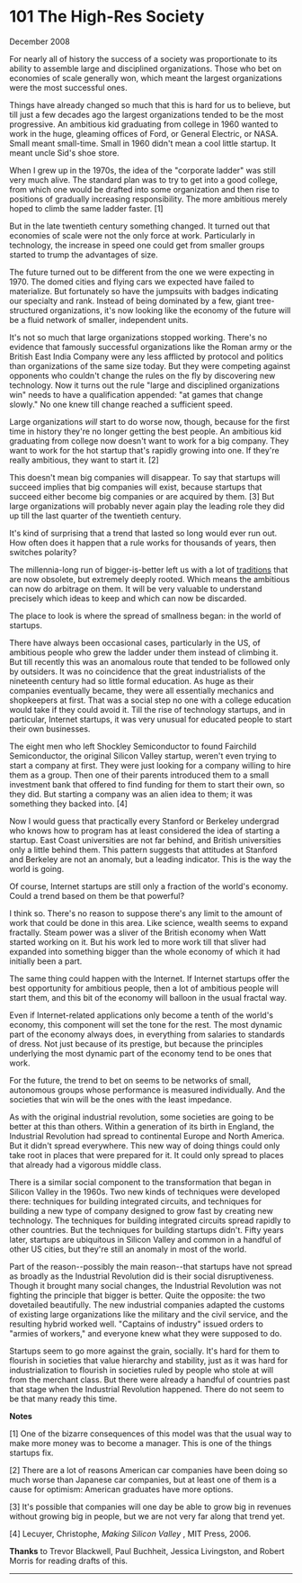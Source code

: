 # 101 The High-Res Society


  
 
  
 December 2008   
  
 For nearly all of history the success of a society was proportionate to its ability to assemble large and disciplined organizations. Those who bet on economies of scale generally won, which meant the largest organizations were the most successful ones.   
  
 Things have already changed so much that this is hard for us to believe, but till just a few decades ago the largest organizations tended to be the most progressive. An ambitious kid graduating from college in 1960 wanted to work in the huge, gleaming offices of Ford, or General Electric, or NASA. Small meant small-time. Small in 1960 didn't mean a cool little startup. It meant uncle Sid's shoe store.   
  
 When I grew up in the 1970s, the idea of the "corporate ladder" was still very much alive. The standard plan was to try to get into a good college, from which one would be drafted into some organization and then rise to positions of gradually increasing responsibility. The more ambitious merely hoped to climb the same ladder faster. [1]   
  
 But in the late twentieth century something changed. It turned out that economies of scale were not the only force at work. Particularly in technology, the increase in speed one could get from smaller groups started to trump the advantages of size.   
  
 The future turned out to be different from the one we were expecting in 1970. The domed cities and flying cars we expected have failed to materialize. But fortunately so have the jumpsuits with badges indicating our specialty and rank. Instead of being dominated by a few, giant tree-structured organizations, it's now looking like the economy of the future will be a fluid network of smaller, independent units.   
  
 It's not so much that large organizations stopped working. There's no evidence that famously successful organizations like the Roman army or the British East India Company were any less afflicted by protocol and politics than organizations of the same size today. But they were competing against opponents who couldn't change the rules on the fly by discovering new technology. Now it turns out the rule "large and disciplined organizations win" needs to have a qualification appended: "at games that change slowly." No one knew till change reached a sufficient speed.   
  
 Large organizations _will_ start to do worse now, though, because for the first time in history they're no longer getting the best people. An ambitious kid graduating from college now doesn't want to work for a big company. They want to work for the hot startup that's rapidly growing into one. If they're really ambitious, they want to start it. [2]   
  
 This doesn't mean big companies will disappear. To say that startups will succeed implies that big companies will exist, because startups that succeed either become big companies or are acquired by them. [3] But large organizations will probably never again play the leading role they did up till the last quarter of the twentieth century.   
  
 It's kind of surprising that a trend that lasted so long would ever run out. How often does it happen that a rule works for thousands of years, then switches polarity?   
  
 The millennia-long run of bigger-is-better left us with a lot of [traditions](credentials.html) that are now obsolete, but extremely deeply rooted. Which means the ambitious can now do arbitrage on them. It will be very valuable to understand precisely which ideas to keep and which can now be discarded.   
  
 The place to look is where the spread of smallness began: in the world of startups.   
  
 There have always been occasional cases, particularly in the US, of ambitious people who grew the ladder under them instead of climbing it. But till recently this was an anomalous route that tended to be followed only by outsiders. It was no coincidence that the great industrialists of the nineteenth century had so little formal education. As huge as their companies eventually became, they were all essentially mechanics and shopkeepers at first. That was a social step no one with a college education would take if they could avoid it. Till the rise of technology startups, and in particular, Internet startups, it was very unusual for educated people to start their own businesses.   
  
 The eight men who left Shockley Semiconductor to found Fairchild Semiconductor, the original Silicon Valley startup, weren't even trying to start a company at first. They were just looking for a company willing to hire them as a group. Then one of their parents introduced them to a small investment bank that offered to find funding for them to start their own, so they did. But starting a company was an alien idea to them; it was something they backed into. [4]   
  
 Now I would guess that practically every Stanford or Berkeley undergrad who knows how to program has at least considered the idea of starting a startup. East Coast universities are not far behind, and British universities only a little behind them. This pattern suggests that attitudes at Stanford and Berkeley are not an anomaly, but a leading indicator. This is the way the world is going.   
  
 Of course, Internet startups are still only a fraction of the world's economy. Could a trend based on them be that powerful?   
  
 I think so. There's no reason to suppose there's any limit to the amount of work that could be done in this area. Like science, wealth seems to expand fractally. Steam power was a sliver of the British economy when Watt started working on it. But his work led to more work till that sliver had expanded into something bigger than the whole economy of which it had initially been a part.   
  
 The same thing could happen with the Internet. If Internet startups offer the best opportunity for ambitious people, then a lot of ambitious people will start them, and this bit of the economy will balloon in the usual fractal way.   
  
 Even if Internet-related applications only become a tenth of the world's economy, this component will set the tone for the rest. The most dynamic part of the economy always does, in everything from salaries to standards of dress. Not just because of its prestige, but because the principles underlying the most dynamic part of the economy tend to be ones that work.   
  
 For the future, the trend to bet on seems to be networks of small, autonomous groups whose performance is measured individually. And the societies that win will be the ones with the least impedance.   
  
 As with the original industrial revolution, some societies are going to be better at this than others. Within a generation of its birth in England, the Industrial Revolution had spread to continental Europe and North America. But it didn't spread everywhere. This new way of doing things could only take root in places that were prepared for it. It could only spread to places that already had a vigorous middle class.   
  
 There is a similar social component to the transformation that began in Silicon Valley in the 1960s. Two new kinds of techniques were developed there: techniques for building integrated circuits, and techniques for building a new type of company designed to grow fast by creating new technology. The techniques for building integrated circuits spread rapidly to other countries. But the techniques for building startups didn't. Fifty years later, startups are ubiquitous in Silicon Valley and common in a handful of other US cities, but they're still an anomaly in most of the world.   
  
 Part of the reason--possibly the main reason--that startups have not spread as broadly as the Industrial Revolution did is their social disruptiveness. Though it brought many social changes, the Industrial Revolution was not fighting the principle that bigger is better. Quite the opposite: the two dovetailed beautifully. The new industrial companies adapted the customs of existing large organizations like the military and the civil service, and the resulting hybrid worked well. "Captains of industry" issued orders to "armies of workers," and everyone knew what they were supposed to do.   
  
 Startups seem to go more against the grain, socially. It's hard for them to flourish in societies that value hierarchy and stability, just as it was hard for industrialization to flourish in societies ruled by people who stole at will from the merchant class. But there were already a handful of countries past that stage when the Industrial Revolution happened. There do not seem to be that many ready this time.   
  
 
  
 
  
 
  
 
  
 
  
 
  
 **Notes**   
  
 [1] One of the bizarre consequences of this model was that the usual way to make more money was to become a manager. This is one of the things startups 
fix.  
 
  
 [2] There are a lot of reasons American car companies have been doing so much worse than Japanese car companies, but at least one of them is a cause for optimism: American graduates have more options.   
  
 [3] It's possible that companies will one day be able to grow big in revenues without growing big in people, but we are not very far along that trend yet.   
  
 [4] Lecuyer, Christophe, _Making Silicon Valley_ , MIT Press, 2006.   
  
  **Thanks** to Trevor Blackwell, Paul Buchheit, Jessica Livingston, and Robert Morris for reading drafts of this.   
  
 
  
 
  
 
  
 

 
* * *
 

 

